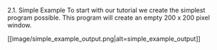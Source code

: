 2.1. Simple Example
To start with our tutorial we create the simplest program possible. This program will create an empty 200 x 200 pixel window.

[[image/simple_example_output.png|alt=simple_example_output]]


